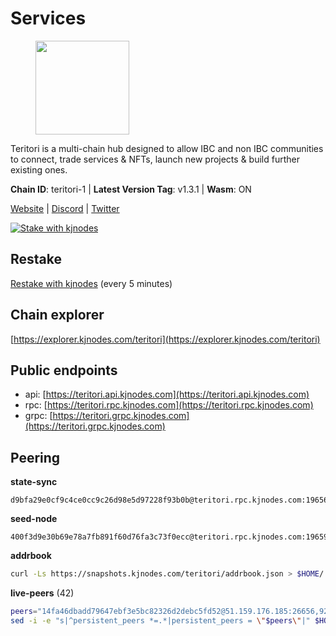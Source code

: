 # Services

<figure><img src="https://raw.githubusercontent.com/kj89/testnet_manuals/main/pingpub/logos/teritori.png" width="150" alt=""><figcaption></figcaption></figure>

Teritori is a multi-chain hub designed to allow IBC and non IBC communities  to connect, trade services & NFTs, launch new projects & build further existing ones.

**Chain ID**: teritori-1 | **Latest Version Tag**: v1.3.1 | **Wasm**: ON

[Website](https://teritori.com) | [Discord](https://discord.gg/teritori) | [Twitter](https://twitter.com/TeritoriNetwork)

[![Stake with kjnodes](https://i.ibb.co/cr44Q8j/button-stake-with-kjnodes.png)](https://restake.app/teritori/torivaloper184ln03hkpt75uhrrr26f66kvcqvf4yn4nc2xjm)

## Restake

[Restake with kjnodes](https://restake.app/teritori/torivaloper184ln03hkpt75uhrrr26f66kvcqvf4yn4nc2xjm) (every 5 minutes)
## Chain explorer
[https://explorer.kjnodes.com/teritori](https://explorer.kjnodes.com/teritori)

## Public endpoints

* api: [https://teritori.api.kjnodes.com](https://teritori.api.kjnodes.com)
* rpc: [https://teritori.rpc.kjnodes.com](https://teritori.rpc.kjnodes.com)
* grpc: [https://teritori.grpc.kjnodes.com](https://teritori.grpc.kjnodes.com)

## Peering

**state-sync**

```text
d9bfa29e0cf9c4ce0cc9c26d98e5d97228f93b0b@teritori.rpc.kjnodes.com:19656
```

**seed-node**

```text
400f3d9e30b69e78a7fb891f60d76fa3c73f0ecc@teritori.rpc.kjnodes.com:19659
```

**addrbook**
```bash
curl -Ls https://snapshots.kjnodes.com/teritori/addrbook.json > $HOME/.teritorid/config/addrbook.json
```

**live-peers** (42)
```bash
peers="14fa46dbadd79647ebf3e5bc82326d2debc5fd52@51.159.176.185:26656,920f32f409bbb18b641cdc9513545e2e016c2c62@142.132.203.60:26656,0b27217386756577e1eadf00c4169dc8f041e522@51.210.7.219:26656,b336b83d9bab0b8cf96a3833efcbc196fab63fdd@212.95.51.215:36656,c670830fdf60374f008fa4a4eb851deddcdaef5b@65.109.88.107:46656,ec4126b26336cd61b335345df4ff2a3fbb79338a@65.109.92.240:20026,0e189bbc6db606a14950a0e59641b798a255c3c8@65.109.37.154:3000,a043a97266360ff45781a9fc9392aedc16494c59@65.108.97.58:19656,48980875839186e08e12ebf0d9a2803b45206833@65.109.92.241:38026,e1b058e5cfa2b836ddaa496b10911da62dcf182e@138.201.8.248:26656,2afdb9300c47e43e555fa572d033b2d68ac28506@65.109.70.68:26686,78815c81331c114cd508dae3a012f0d3e5e2b966@185.119.118.117:3000,46b7ae20e3cc4264076a91c3601f3894a021a80d@65.108.6.45:36656,3594b73f909a9c4b87cfe6a361ef8b2b51124dd5@65.109.69.59:15956,e726816f42831689eab9378d5d577f1d06d25716@176.9.188.21:26656,c12c1ed98ab1f24266980c1f05ed0ca8812ca7aa@95.217.192.230:16656,8ac41af54dfd91c41de71cde222a55670f2f405d@141.95.65.73:15956,b3e9ad54d743ba8a465172f50b19cb52e77686c2@38.242.148.96:36656,669470aba9778ccccd07127115dcdc30e141d7ae@65.108.232.248:33656,12101148702a99298a971b310286e64bc7bb6135@65.109.23.182:38026,60d992aae7c708c097d41829bb3968bce16379e2@51.81.107.95:10756,2b4f46e601fb4ede2a0c98976337e3afdaa50dac@65.108.238.102:15956,ce3baba928ae06cd3ff0af20aec888a82ddffef7@54.37.129.171:26656,5a98d637a16b16bf425a4a785c9d11a7d1e5b8a0@65.21.131.215:26736,9755cab2585a2794453a5b396ef13b893393366f@65.108.212.224:46674,35de81a10ed992e427e6eb1d0d9ec3622d0f37fe@193.70.47.90:15956,856c165de82fbd0489df9ec6ffaa0958c620e073@198.244.179.127:26656,571084dbc97e895d11f748fccdcd1a098d8f169a@15.235.115.156:10002,d956d6180e96c62315a777b1a3ed8f1ebf873e80@38.242.232.202:29656,526d8c7c44f59be9a39d7463c576b68c0db23174@65.108.234.23:15956,7ec495dc07533182ed7673f8aa68c03e05ffff44@51.79.27.21:28656,34b87bdfc1f0b6a11724cf45dda3ee66c9a4691c@38.146.3.176:15956,1e08fefb7e8851490d40e804df76d1ac33cb1f0a@38.146.3.175:15956,412afea7f33f6f91c85f8d149eff81acb6624bb3@195.201.63.87:42656,623720576706fab7cf29e6a37aed39b9852d68f0@65.109.69.154:36656,6ef7a8bc7a3cc0856594f12570e8f2282a099dcf@65.109.93.152:26796,b78dd48a9d34146f04801f479a82348a19a69ab7@51.159.185.141:26656,a8abf12f9b69a7d80999efe0aaafe5fcb28294d4@52.35.72.210:26656,4aca2f1d6bb432596f5c3129165c42526320b3cb@78.110.161.68:26656,d9bfa29e0cf9c4ce0cc9c26d98e5d97228f93b0b@65.109.88.38:19656,94b63fddfc78230f51aeb7ac34b9fb86bd042a77@212.23.222.126:30552,ad347ea1ec920d12ccda2341348bcc89687739ef@88.99.164.158:38026"
sed -i -e "s|^persistent_peers *=.*|persistent_peers = \"$peers\"|" $HOME/.teritorid/config/config.toml
```
